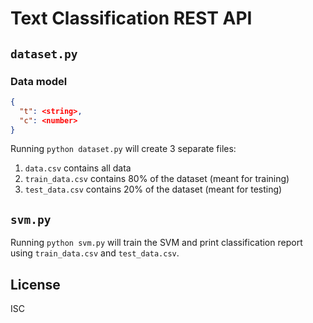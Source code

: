 # Text Classification REST API

## `dataset.py`

### Data model

```json
{
  "t": <string>,
  "c": <number>
}
```

Running `python dataset.py` will create 3 separate files:

1. `data.csv` contains all data
2. `train_data.csv` contains 80% of the dataset (meant for training)
3. `test_data.csv` contains 20% of the dataset (meant for testing)

## `svm.py`

Running `python svm.py` will train the SVM and print classification report using `train_data.csv` and `test_data.csv`.

## License

ISC